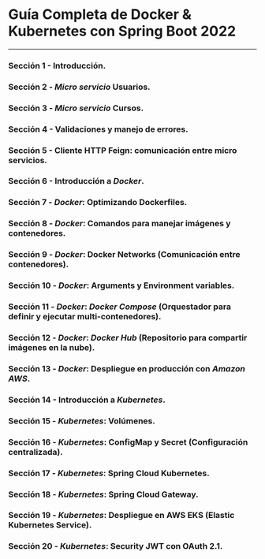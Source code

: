 # Guía Completa de Docker & Kubernetes con Spring Boot 2022

---

### Sección 1 - Introducción.
### Sección 2 - *Micro servicio* Usuarios.
### Sección 3 - *Micro servicio* Cursos.
### Sección 4 - Validaciones y manejo de errores.
### Sección 5 - Cliente HTTP Feign: comunicación entre micro servicios.
### Sección 6 - Introducción a ***Docker***.
### Sección 7 - ***Docker***: Optimizando Dockerfiles.
### Sección 8 - ***Docker***: Comandos para manejar imágenes y contenedores.
### Sección 9 - ***Docker***: Docker Networks (Comunicación entre contenedores).
### Sección 10 - ***Docker***: Arguments y Environment variables.
### Sección 11 - ***Docker***: ***Docker Compose*** (Orquestador para definir y ejecutar multi-contenedores).
### Sección 12 - ***Docker***: ***Docker Hub*** (Repositorio para compartir imágenes en la nube).
### Sección 13 - ***Docker***: Despliegue en producción con ***Amazon AWS***.
### Sección 14 - Introducción a ***Kubernetes***.
### Sección 15 - ***Kubernetes***: Volúmenes.
### Sección 16 - ***Kubernetes***: ConfigMap y Secret (Configuración centralizada).
### Sección 17 - ***Kubernetes***: Spring Cloud Kubernetes.
### Sección 18 - ***Kubernetes***: Spring Cloud Gateway.
### Sección 19 - ***Kubernetes***: Despliegue en AWS EKS (Elastic Kubernetes Service).
### Sección 20 - ***Kubernetes***: Security JWT con OAuth 2.1.